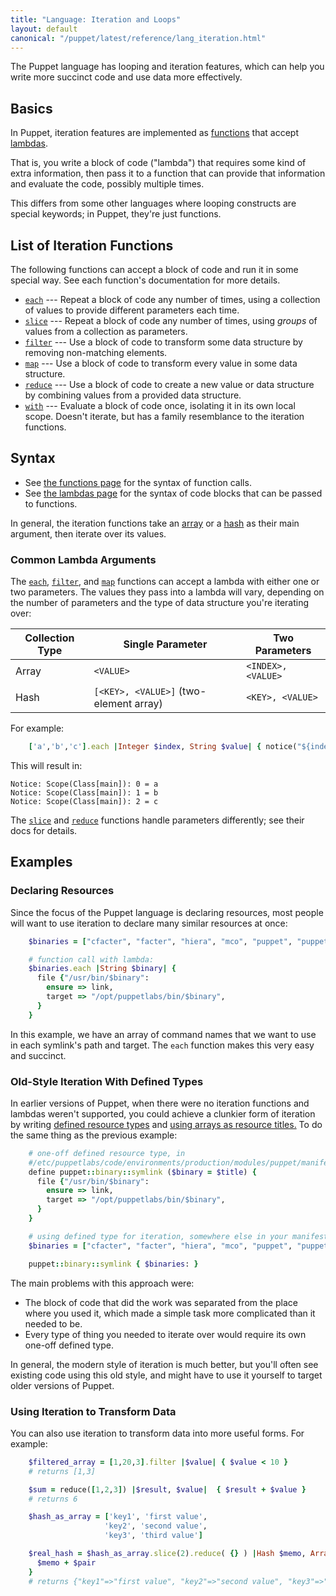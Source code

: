 ```yaml
---
title: "Language: Iteration and Loops"
layout: default
canonical: "/puppet/latest/reference/lang_iteration.html"
---
```


[functions]: ./lang_functions.html
[lambdas]: ./lang_lambdas.html
[each]: /references/4.1.latest/function.html#each
[slice]: /references/4.1.latest/function.html#slice
[filter]: /references/4.1.latest/function.html#filter
[map]: /references/4.1.latest/function.html#map
[reduce]: /references/4.1.latest/function.html#reduce
[with]: /references/4.1.latest/function.html#with
[array]: ./lang_data_array.html
[hash]: ./lang_data_hash.html
[defined types]: ./lang_defined_types
[array_titles]: ./lang_resources_advanced.html#arrays-of-titles


The Puppet language has looping and iteration features, which can help you write more succinct code and use data more effectively.

Basics
-----

In Puppet, iteration features are implemented as [functions][] that accept [lambdas][].

That is, you write a block of code ("lambda") that requires some kind of extra information, then pass it to a function that can provide that information and evaluate the code, possibly multiple times.

This differs from some other languages where looping constructs are special keywords; in Puppet, they're just functions.

List of Iteration Functions
-----

The following functions can accept a block of code and run it in some special way. See each function's documentation for more details.

* [`each`][each] --- Repeat a block of code any number of times, using a collection of values to provide different parameters each time.
* [`slice`][slice] --- Repeat a block of code any number of times, using _groups_ of values from a collection as parameters.
* [`filter`][filter] --- Use a block of code to transform some data structure by removing non-matching elements.
* [`map`][map] --- Use a block of code to transform every value in some data structure.
* [`reduce`][reduce] --- Use a block of code to create a new value or data structure by combining values from a provided data structure.
* [`with`][with] --- Evaluate a block of code once, isolating it in its own local scope. Doesn't iterate, but has a family resemblance to the iteration functions.

Syntax
-----

* See [the functions page][functions] for the syntax of function calls.
* See [the lambdas page][lambdas] for the syntax of code blocks that can be passed to functions.

In general, the iteration functions take an [array][] or a [hash][] as their main argument, then iterate over its values.

### Common Lambda Arguments

The [`each`][each], [`filter`][filter], and [`map`][map] functions can accept a lambda with either one or two parameters. The values they pass into a lambda will vary, depending on the number of parameters and the type of data structure you're iterating over:

Collection Type | Single Parameter                       | Two Parameters
----------------|----------------------------------------|-------------------
Array           | `<VALUE>`                              | `<INDEX>, <VALUE>`
Hash            | `[<KEY>, <VALUE>]` (two-element array) | `<KEY>, <VALUE>`

For example:

~~~ ruby
    ['a','b','c'].each |Integer $index, String $value| { notice("${index} = ${value}") }
~~~

This will result in:

    Notice: Scope(Class[main]): 0 = a
    Notice: Scope(Class[main]): 1 = b
    Notice: Scope(Class[main]): 2 = c

The [`slice`][slice] and [`reduce`][reduce] functions handle parameters differently; see their docs for details.


Examples
-----

### Declaring Resources

Since the focus of the Puppet language is declaring resources, most people will want to use iteration to declare many similar resources at once:

~~~ ruby
    $binaries = ["cfacter", "facter", "hiera", "mco", "puppet", "puppetserver"]

    # function call with lambda:
    $binaries.each |String $binary| {
      file {"/usr/bin/$binary":
        ensure => link,
        target => "/opt/puppetlabs/bin/$binary",
      }
    }
~~~

In this example, we have an array of command names that we want to use in each symlink's path and target. The `each` function makes this very easy and succinct.

### Old-Style Iteration With Defined Types

In earlier versions of Puppet, when there were no iteration functions and lambdas weren't supported, you could achieve a clunkier form of iteration by writing [defined resource types][defined types] and [using arrays as resource titles.][array_titles] To do the same thing as the previous example:

~~~ ruby
    # one-off defined resource type, in
    #/etc/puppetlabs/code/environments/production/modules/puppet/manifests/binary/symlink.pp
    define puppet::binary::symlink ($binary = $title) {
      file {"/usr/bin/$binary":
        ensure => link,
        target => "/opt/puppetlabs/bin/$binary",
      }
    }

    # using defined type for iteration, somewhere else in your manifests
    $binaries = ["cfacter", "facter", "hiera", "mco", "puppet", "puppetserver"]

    puppet::binary::symlink { $binaries: }
~~~

The main problems with this approach were:

* The block of code that did the work was separated from the place where you used it, which made a simple task more complicated than it needed to be.
* Every type of thing you needed to iterate over would require its own one-off defined type.

In general, the modern style of iteration is much better, but you'll often see existing code using this old style, and might have to use it yourself to target older versions of Puppet.

### Using Iteration to Transform Data

You can also use iteration to transform data into more useful forms. For example:

~~~ ruby
    $filtered_array = [1,20,3].filter |$value| { $value < 10 }
    # returns [1,3]

    $sum = reduce([1,2,3]) |$result, $value|  { $result + $value }
    # returns 6

    $hash_as_array = ['key1', 'first value',
                     'key2', 'second value',
                     'key3', 'third value']

    $real_hash = $hash_as_array.slice(2).reduce( {} ) |Hash $memo, Array $pair| {
      $memo + $pair
    }
    # returns {"key1"=>"first value", "key2"=>"second value", "key3"=>"third value"}
~~~

